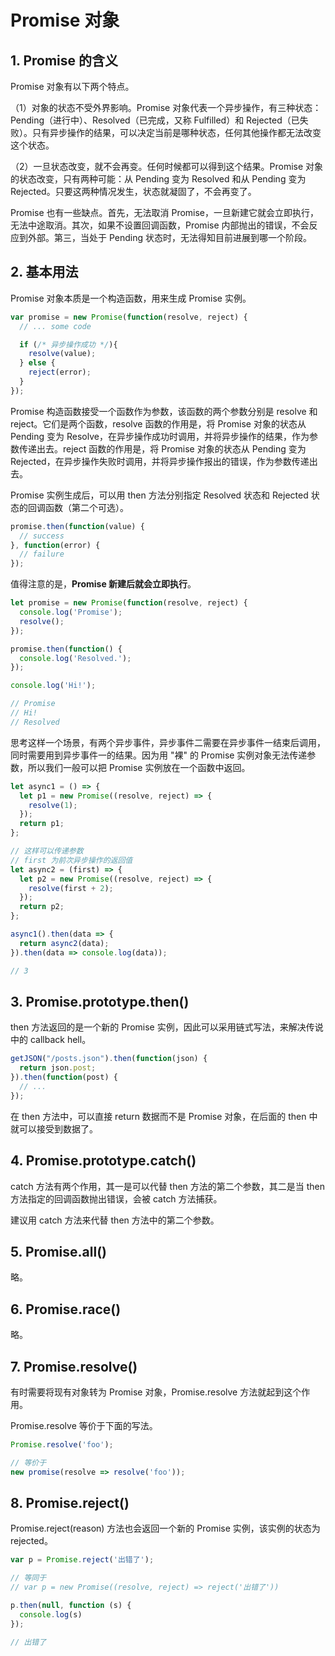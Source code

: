 # Promise 对象

## 1. Promise 的含义

Promise 对象有以下两个特点。

（1）对象的状态不受外界影响。Promise 对象代表一个异步操作，有三种状态：Pending（进行中）、Resolved（已完成，又称 Fulfilled）和 Rejected（已失败）。只有异步操作的结果，可以决定当前是哪种状态，任何其他操作都无法改变这个状态。

（2）一旦状态改变，就不会再变。任何时候都可以得到这个结果。Promise 对象的状态改变，只有两种可能：从 Pending 变为 Resolved 和从 Pending 变为 Rejected。只要这两种情况发生，状态就凝固了，不会再变了。

Promise 也有一些缺点。首先，无法取消 Promise，一旦新建它就会立即执行，无法中途取消。其次，如果不设置回调函数，Promise 内部抛出的错误，不会反应到外部。第三，当处于 Pending 状态时，无法得知目前进展到哪一个阶段。

## 2. 基本用法

Promise 对象本质是一个构造函数，用来生成 Promise 实例。

```javascript
var promise = new Promise(function(resolve, reject) {
  // ... some code

  if (/* 异步操作成功 */){
    resolve(value);
  } else {
    reject(error);
  }
});
```

Promise 构造函数接受一个函数作为参数，该函数的两个参数分别是 resolve 和 reject。它们是两个函数，resolve 函数的作用是，将 Promise 对象的状态从 Pending 变为 Resolve，在异步操作成功时调用，并将异步操作的结果，作为参数传递出去。reject 函数的作用是，将 Promise 对象的状态从 Pending 变为 Rejected，在异步操作失败时调用，并将异步操作报出的错误，作为参数传递出去。

Promise 实例生成后，可以用 then 方法分别指定 Resolved 状态和 Rejected 状态的回调函数（第二个可选）。

```javascript
promise.then(function(value) {
  // success
}, function(error) {
  // failure
});
```

值得注意的是，**Promise 新建后就会立即执行**。

```javascript
let promise = new Promise(function(resolve, reject) {
  console.log('Promise');
  resolve();
});

promise.then(function() {
  console.log('Resolved.');
});

console.log('Hi!');

// Promise
// Hi!
// Resolved
```

思考这样一个场景，有两个异步事件，异步事件二需要在异步事件一结束后调用，同时需要用到异步事件一的结果。因为用 "裸" 的 Promise 实例对象无法传递参数，所以我们一般可以把 Promise 实例放在一个函数中返回。

```javascript
let async1 = () => {
  let p1 = new Promise((resolve, reject) => {
    resolve(1);
  });
  return p1;
};

// 这样可以传递参数
// first 为前次异步操作的返回值
let async2 = (first) => {
  let p2 = new Promise((resolve, reject) => {
    resolve(first + 2);
  });
  return p2;
};

async1().then(data => {
  return async2(data);
}).then(data => console.log(data));

// 3
```

## 3. Promise.prototype.then()

then 方法返回的是一个新的 Promise 实例，因此可以采用链式写法，来解决传说中的 callback hell。

```javascript
getJSON("/posts.json").then(function(json) {
  return json.post;
}).then(function(post) {
  // ...
});
```
在 then 方法中，可以直接 return 数据而不是 Promise 对象，在后面的 then 中就可以接受到数据了。

## 4. Promise.prototype.catch()

catch 方法有两个作用，其一是可以代替 then 方法的第二个参数，其二是当 then 方法指定的回调函数抛出错误，会被 catch 方法捕获。

建议用 catch 方法来代替 then 方法中的第二个参数。

## 5. Promise.all()

略。

## 6. Promise.race()

略。

## 7. Promise.resolve()

有时需要将现有对象转为 Promise 对象，Promise.resolve 方法就起到这个作用。

Promise.resolve 等价于下面的写法。

```javascript
Promise.resolve('foo');

// 等价于
new promise(resolve => resolve('foo'));
```

## 8. Promise.reject()

Promise.reject(reason) 方法也会返回一个新的 Promise 实例，该实例的状态为 rejected。

```javascript
var p = Promise.reject('出错了');

// 等同于
// var p = new Promise((resolve, reject) => reject('出错了'))

p.then(null, function (s) {
  console.log(s)
});

// 出错了
```
